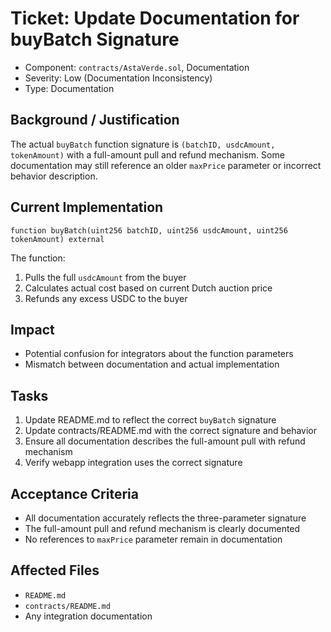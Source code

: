 # Ticket: Update Documentation for buyBatch Signature

- Component: `contracts/AstaVerde.sol`, Documentation
- Severity: Low (Documentation Inconsistency)
- Type: Documentation

## Background / Justification

The actual `buyBatch` function signature is `(batchID, usdcAmount, tokenAmount)` with a full-amount pull and refund mechanism. Some documentation may still reference an older `maxPrice` parameter or incorrect behavior description.

## Current Implementation

```solidity
function buyBatch(uint256 batchID, uint256 usdcAmount, uint256 tokenAmount) external
```

The function:

1. Pulls the full `usdcAmount` from the buyer
2. Calculates actual cost based on current Dutch auction price
3. Refunds any excess USDC to the buyer

## Impact

- Potential confusion for integrators about the function parameters
- Mismatch between documentation and actual implementation

## Tasks

1. Update README.md to reflect the correct `buyBatch` signature
2. Update contracts/README.md with the correct signature and behavior
3. Ensure all documentation describes the full-amount pull with refund mechanism
4. Verify webapp integration uses the correct signature

## Acceptance Criteria

- All documentation accurately reflects the three-parameter signature
- The full-amount pull and refund mechanism is clearly documented
- No references to `maxPrice` parameter remain in documentation

## Affected Files

- `README.md`
- `contracts/README.md`
- Any integration documentation
